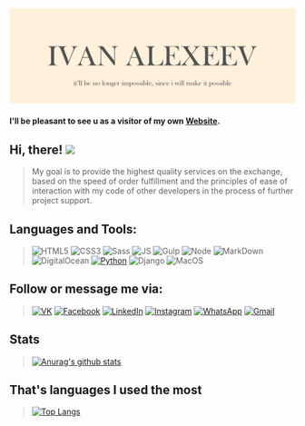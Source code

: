 [![Header](https://github.com/alexeevivan/alexeevivan/blob/main/assets/%D0%91%D0%B5%D0%B7%20%D0%B8%D0%BC%D0%B5%D0%BD%D0%B8-1.png)]()
#### I'll be pleasant to see u as a visitor of my own **[Website](https://alexeevivan.com/)**.
## Hi, there! <img src="https://raw.githubusercontent.com/MartinHeinz/MartinHeinz/master/wave.gif" width="30px">
> My goal is to provide the highest quality services on the exchange, based on the speed of order fulfillment and the principles of ease of interaction with my code of other developers in the process of further project support.

## Languages and Tools:
> ![HTML5](https://img.shields.io/badge/HTML5-17181D?style=for-the-badge&logo=html5&logoColor=goldenrod)
![CSS3](https://img.shields.io/badge/CSS3-17181D?style=for-the-badge&logo=css3&logoColor=goldenrod)
![Sass](https://img.shields.io/badge/Sass-17181D?style=for-the-badge&logo=sass&logoColor=goldenrod)
![JS](https://img.shields.io/badge/JavaScript-17181D?style=for-the-badge&logo=javascript&logoColor=goldenrod)
![Gulp](https://img.shields.io/badge/Gulp-17181D?style=for-the-badge&logo=gulp&logoColor=goldenrod)
![Node](https://img.shields.io/badge/Node.js-17181D?style=for-the-badge&logo=nodedotjs&logoColor=goldenrod)
![MarkDown](https://img.shields.io/badge/Markdown-17181D?style=for-the-badge&logo=markdown&logoColor=goldenrod)
![DigitalOcean](https://img.shields.io/badge/Digital_Ocean-17181D?style=for-the-badge&logo=DigitalOcean&logoColor=goldenrod)
[![Python](https://img.shields.io/badge/-Python-17181D?style=for-the-badge&logo=python&logoColor=goldenrod)](https://www.python.org/dev/peps/pep-0020/#id2)
![Django](https://img.shields.io/badge/Django-17181D?style=for-the-badge&logo=django&logoColor=goldenrod)
![MacOS](https://img.shields.io/badge/mac%20os-17181D?style=for-the-badge&logo=apple&logoColor=goldenrod)

## Follow or message me via:
> [![VK](https://img.shields.io/badge/-Vk-black?style=for-the-badge&logo=vk&logoColor=blue)](https://vk.com/freedomai)
[![Facebook](https://img.shields.io/badge/-Facebook-black?style=for-the-badge&logo=facebook&logoColor=blue)](https://www.facebook.com/levelup4ever)
[![LinkedIn](https://img.shields.io/badge/-LinkedIn-black?style=for-the-badge&logo=linkedin&logoColor=blue)](https://www.linkedin.com/in/ivan-alexeev-3394791a1/)
[![Instagram](https://img.shields.io/badge/-Instagram-black?style=for-the-badge&logo=instagram&logoColor=blue)](https://www.instagram.com/ivan_alexeev7/)
[![WhatsApp](https://img.shields.io/badge/-WhatsApp-black?style=for-the-badge&logo=whatsapp&logoColor=blue)](https://wa.me/+375447506008)
[![Gmail](https://img.shields.io/badge/-Gmail-black?style=for-the-badge&logo=gmail&logoColor=blue)](https://alexeevivan92@gmail.com)

## Stats
> [![Anurag's github stats](https://github-readme-stats.vercel.app/api?username=alexeevivan&show_icons=True&theme=solarized-light&title_color=DAA521&icon_color=007EC6&border_color=2F363D&text_color=8B949E&bg_color=0D1115)](https://github.com/anuraghazra/github-readme-stats)

## That's languages I used the most
> [![Top Langs](https://github-readme-stats.vercel.app/api/top-langs/?username=alexeevivan&layout=compact&theme=solarized-light&title_color=DAA521&border_color=2F363D&text_color=8B949E&bg_color=0D1115)](https://github.com/anuraghazra/github-readme-stats)
